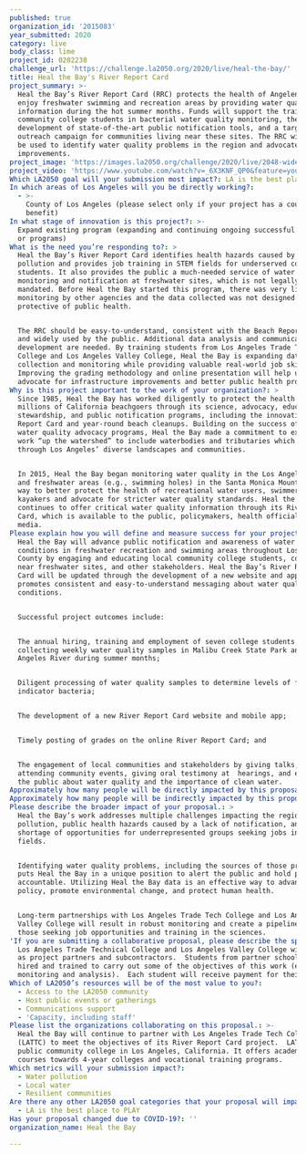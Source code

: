 ```yaml
---
published: true
organization_id: '2015083'
year_submitted: 2020
category: live
body_class: lime
project_id: 0202238
challenge_url: 'https://challenge.la2050.org/2020/live/heal-the-bay/'
title: Heal the Bay's River Report Card
project_summary: >-
  Heal the Bay’s River Report Card (RRC) protects the health of Angelenos who
  enjoy freshwater swimming and recreation areas by providing water quality
  information during the hot summer months. Funds will support the training of
  community college students in bacterial water quality monitoring, the
  development of state-of-the-art public notification tools, and a targeted
  outreach campaign for communities living near these sites. The RRC will also
  be used to identify water quality problems in the region and advocate for
  improvements.
project_image: 'https://images.la2050.org/challenge/2020/live/2048-wide/heal-the-bay.jpg'
project_video: 'https://www.youtube.com/watch?v=_6X3KNF_QP0&feature=youtu.be'
Which LA2050 goal will your submission most impact?: LA is the best place to LIVE
In which areas of Los Angeles will you be directly working?:
  - >-
    County of Los Angeles (please select only if your project has a countywide
    benefit)
In what stage of innovation is this project?: >-
  Expand existing program (expanding and continuing ongoing successful projects
  or programs)
What is the need you’re responding to?: >
  Heal the Bay’s River Report Card identifies health hazards caused by water
  pollution and provides job training in STEM fields for underserved college
  students. It also provides the public a much-needed service of water quality
  monitoring and notification at freshwater sites, which is not legally
  mandated. Before Heal the Bay started this program, there was very little
  monitoring by other agencies and the data collected was not designed to be
  protective of public health.


  The RRC should be easy-to-understand, consistent with the Beach Report Card,
  and widely used by the public. Additional data analysis and communications
  development are needed. By training students from Los Angeles Trade Technical
  College and Los Angeles Valley College, Heal the Bay is expanding data
  collection and monitoring while providing valuable real-world job skills.
  Improving the grading methodology and online presentation will help us
  advocate for infrastructure improvements and better public health protections
Why is this project important to the work of your organization?: >
  Since 1985, Heal the Bay has worked diligently to protect the health of
  millions of California beachgoers through its science, advocacy, education,
  stewardship, and public notification programs, including the innovative Beach
  Report Card and year-round beach cleanups. Building on the success of its
  water quality advocacy programs, Heal the Bay made a commitment to expand its
  work “up the watershed” to include waterbodies and tributaries which run
  through Los Angeles’ diverse landscapes and communities.


  In 2015, Heal the Bay began monitoring water quality in the Los Angeles River
  and freshwater areas (e.g., swimming holes) in the Santa Monica Mountains as a
  way to better protect the health of recreational water users, swimmers and
  kayakers and advocate for stricter water quality standards. Heal the Bay
  continues to offer critical water quality information through its River Report
  Card, which is available to the public, policymakers, health officials and
  media.
Please explain how you will define and measure success for your project.: >
  Heal the Bay will advance public notification and awareness of water quality
  conditions in freshwater recreation and swimming areas throughout Los Angeles
  County by engaging and educating local community college students, communities
  near freshwater sites, and other stakeholders. Heal the Bay’s River Report
  Card will be updated through the development of a new website and app that
  promotes consistent and easy-to-understand messaging about water quality
  conditions.


  Successful project outcomes include:


  The annual hiring, training and employment of seven college students
  collecting weekly water quality samples in Malibu Creek State Park and the Los
  Angeles River during summer months;


  Diligent processing of water quality samples to determine levels of fecal
  indicator bacteria;


  The development of a new River Report Card website and mobile app;


  Timely posting of grades on the online River Report Card; and


  The engagement of local communities and stakeholders by giving talks,
  attending community events, giving oral testimony at  hearings, and educating
  the public about water quality and the importance of clean water.
Approximately how many people will be directly impacted by this proposal?: '25'
Approximately how many people will be indirectly impacted by this proposal?: '60000'
Please describe the broader impact of your proposal.: >
  Heal the Bay’s work addresses multiple challenges impacting the region: water
  pollution, public health hazards caused by a lack of notification, and a
  shortage of opportunities for underrepresented groups seeking jobs in STEM
  fields. 


  Identifying water quality problems, including the sources of those problems,
  puts Heal the Bay in a unique position to alert the public and hold polluters
  accountable. Utilizing Heal the Bay data is an effective way to advance
  policy, promote environmental change, and protect human health. 


  Long-term partnerships with Los Angeles Trade Tech College and Los Angeles
  Valley College will result in robust monitoring and create a pipeline for
  those seeking job opportunities and training in the sciences.
'If you are submitting a collaborative proposal, please describe the specific role of partner organizations in the project.': >-
  Los Angeles Trade Technical College and Los Angeles Valley College will serve
  as project partners and subcontractors.  Students from partner schools will be
  hired and trained to carry out some of the objectives of this work (e.g.,
  monitoring and analysis).  Each student will receive payment for their work. 
Which of LA2050’s resources will be of the most value to you?:
  - Access to the LA2050 community
  - Host public events or gatherings
  - Communications support
  - 'Capacity, including staff'
Please list the organizations collaborating on this proposal.: >-
  Heal the Bay will continue to partner with Los Angeles Trade Tech College
  (LATTC) to meet the objectives of its River Report Card project.  LATTC is a
  public community college in Los Angeles, California. It offers academic
  courses towards 4-year colleges and vocational training programs. 
Which metrics will your submission impact?:
  - Water pollution
  - Local water
  - Resilient communities
Are there any other LA2050 goal categories that your proposal will impact?:
  - LA is the best place to PLAY
Has your proposal changed due to COVID-19?: ''
organization_name: Heal the Bay

---
```


